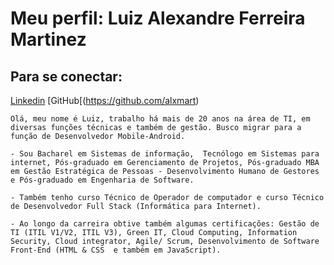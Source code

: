 # Meu perfil: Luiz Alexandre Ferreira Martinez

## Para se conectar: 
[Linkedin](https://www.linkedin.com/in/luiz-alexandre-ferreira-martinez)
[GitHub[(https://github.com/alxmart)

    Olá, meu nome é Luiz, trabalho há mais de 20 anos na área de TI, em diversas funções técnicas e também de gestão. Busco migrar para a função de Desenvolvedor Mobile-Android.  

    - Sou Bacharel em Sistemas de informação,  Tecnólogo em Sistemas para internet, Pós-graduado em Gerenciamento de Projetos, Pós-graduado MBA em Gestão Estratégica de Pessoas - Desenvolvimento Humano de Gestores e Pós-graduado em Engenharia de Software.

    - Também tenho curso Técnico de Operador de computador e curso Técnico de Desenvolvedor Full Stack (Informática para Internet).

    - Ao longo da carreira obtive também algumas certificações: Gestão de TI (ITIL V1/V2, ITIL V3), Green IT, Cloud Computing, Information Security, Cloud integrator, Agile/ Scrum, Desenvolvimento de Software Front-End (HTML & CSS  e também em JavaScript).
